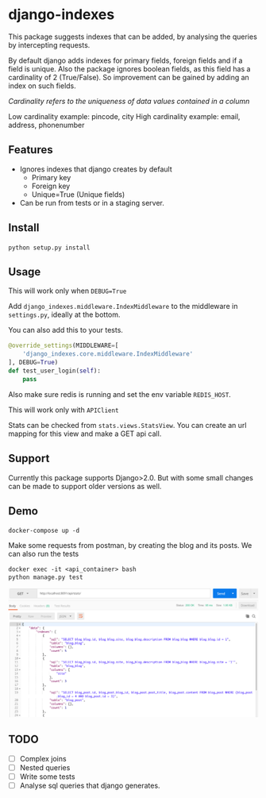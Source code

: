 # django-indexes

This package suggests indexes that can be added, by analysing the queries by intercepting requests.

By default django adds indexes for primary fields, foreign fields and if a field is unique.
Also the package ignores boolean fields, as this field has a cardinality of 2 (True/False). So
improvement can be gained by adding an index on such fields.

*Cardinality refers to the uniqueness of data values contained in a column*

Low cardinality example: pincode, city
High cardinality example: email, address, phonenumber 

## Features

- Ignores indexes that django creates by default
  - Primary key
  - Foreign key
  - Unique=True (Unique fields)
- Can be run from tests or in a staging server.

## Install

`python setup.py install`

## Usage

This will work only when `DEBUG=True`

Add `django_indexes.middleware.IndexMiddleware` to the middleware in `settings.py`, ideally at the bottom.

You can also add this to your tests.

```python
@override_settings(MIDDLEWARE=[
    'django_indexes.core.middleware.IndexMiddleware'
], DEBUG=True)
def test_user_login(self):
    pass
```

Also make sure redis is running and set the env variable `REDIS_HOST`.

This will work only with `APIClient`

Stats can be checked from `stats.views.StatsView`. You can create an url mapping for this view and
make a GET api call.

## Support

Currently this package supports Django>2.0. But with some small changes can be made to support older
versions as well.

## Demo

`docker-compose up -d`

Make some requests from postman, by creating the blog and its posts. We can also run the tests

```
docker exec -it <api_container> bash
python manage.py test
```

![Alt text](https://github.com/dineshs91/django-indexes/blob/master/stats.png?raw=true "Sample screenshot")

## TODO

- [ ] Complex joins
- [ ] Nested queries
- [ ] Write some tests
- [ ] Analyse sql queries that django generates.
